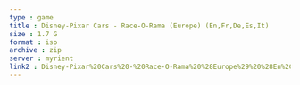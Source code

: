 ```yaml
---
type : game
title : Disney-Pixar Cars - Race-O-Rama (Europe) (En,Fr,De,Es,It)
size : 1.7 G
format : iso
archive : zip
server : myrient
link2 : Disney-Pixar%20Cars%20-%20Race-O-Rama%20%28Europe%29%20%28En%2CFr%2CDe%2CEs%2CIt%29
---
```

